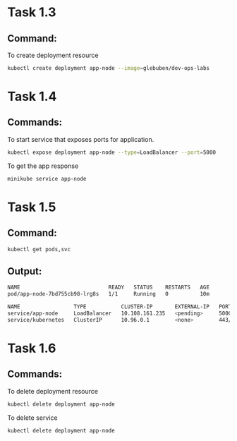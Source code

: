 # Task 1.3
## Command:
To create deployment resource
```bash
kubectl create deployment app-node --image=glebuben/dev-ops-labs
```
# Task 1.4
## Commands:
To start service that exposes ports for application.
```bash
kubectl expose deployment app-node --type=LoadBalancer --port=5000
```
To get the app response
```bash
minikube service app-node
```
# Task 1.5
## Command:
```bash
kubectl get pods,svc
```
## Output:
```bash
NAME                            READY   STATUS    RESTARTS   AGE
pod/app-node-7bd755cb98-lrg8s   1/1     Running   0          10m

NAME                 TYPE           CLUSTER-IP       EXTERNAL-IP   PORT(S)          AGE
service/app-node     LoadBalancer   10.108.161.235   <pending>     5000:30148/TCP   5m47s
service/kubernetes   ClusterIP      10.96.0.1        <none>        443/TCP          42m
```
# Task 1.6
## Commands:
To delete deployment resource
```bash
kubectl delete deployment app-node
```
To delete service
```bash
kubectl delete deployment app-node
```